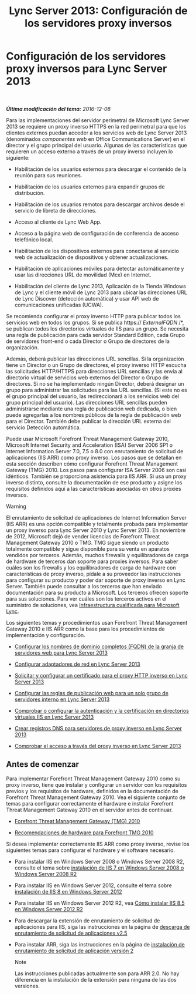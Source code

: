 ﻿---
title: 'Lync Server 2013: Configuración de los servidores proxy inversos'
TOCTitle: Configuración de los servidores proxy inversos
ms:assetid: 00bc138a-243f-4389-bfa5-9c62fcc95132
ms:mtpsurl: https://technet.microsoft.com/es-es/library/Gg398069(v=OCS.15)
ms:contentKeyID: 48274229
ms.date: 01/07/2017
mtps_version: v=OCS.15
ms.translationtype: HT
---

# Configuración de los servidores proxy inversos para Lync Server 2013

 

_**Última modificación del tema:** 2016-12-08_

Para las implementaciones del servidor perimetral de Microsoft Lync Server 2013 se requiere un proxy inverso HTTPS en la red perimetral para que los clientes externos puedan acceder a los servicios web de Lync Server 2013 (denominados *componentes web* en Office Communications Server) en el director y el grupo principal del usuario. Algunas de las características que requieren un acceso externo a través de un proxy inverso incluyen lo siguiente:

  - Habilitación de los usuarios externos para descargar el contenido de la reunión para sus reuniones.

  - Habilitación de los usuarios externos para expandir grupos de distribución.

  - Habilitación de los usuarios remotos para descargar archivos desde el servicio de libreta de direcciones.

  - Acceso al cliente de Lync Web App.

  - Acceso a la página web de configuración de conferencia de acceso telefónico local.

  - Habilitación de los dispositivos externos para conectarse al servicio web de actualización de dispositivos y obtener actualizaciones.

  - Habilitación de aplicaciones móviles para detectar automáticamente y usar las direcciones URL de movilidad (Mcx) en Internet.

  - Habilitación del cliente de Lync 2013, Aplicación de la Tienda Windows de Lync y el cliente móvil de Lync 2013 para ubicar las direcciones URL de Lync Discover (detección automática) y usar API web de comunicaciones unificadas (UCWA).

Se recomienda configurar el proxy inverso HTTP para publicar todos los servicios web en todos los grupos. Si se publica https:// *ExternalFQDN* /\*, se publican todos los directorios virtuales de IIS para un grupo. Se necesita una regla de publicación para cada servidor Standard Edition, cada Grupo de servidores front-end o cada Director o Grupo de directores de la organización.

Además, deberá publicar las direcciones URL sencillas. Si la organización tiene un Director o un Grupo de directores, el proxy inverso HTTP escucha las solicitudes HTTP/HTTPS para direcciones URL sencillas y las envía al directorio virtual de servicios web externos del Director o Grupo de directores. Si no se ha implementado ningún Director, deberá designar un grupo para administrar las solicitudes para las URL sencillas. (Si este no es el grupo principal del usuario, las redireccionará a los servicios web del grupo principal del usuario). Las direcciones URL sencillas pueden administrarse mediante una regla de publicación web dedicada, o bien puede agregarlas a los nombres públicos de la regla de publicación web para el Director. También debe publicar la dirección URL externa del servicio Detección automática.

Puede usar Microsoft Forefront Threat Management Gateway 2010, Microsoft Internet Security and Acceleration (ISA) Server 2006 SP1 o Internet Information Server 7.0, 7.5 o 8.0 con enrutamiento de solicitud de aplicaciones (IIS ARR) como proxy inverso. Los pasos que se detallan en esta sección describen cómo configurar Forefront Threat Management Gateway (TMG) 2010. Los pasos para configurar ISA Server 2006 son casi idénticos. También se proporciona asistencia para IIS ARR. Si usa un proxy inverso distinto, consulte la documentación de ese producto y asigne los requisitos definidos aquí a las características asociadas en otros proxies inversos.

> [!WARNING]  
> El enrutamiento de solicitud de aplicaciones de Internet Information Server (IIS ARR) es una opción compatible y totalmente probada para implementar un proxy inverso para Lync Server 2010 y Lync Server 2013. En noviembre de 2012, Microsoft dejó de vender licencias de Forefront Threat Management Gateway 2010 o TMG. TMG sigue siendo un producto totalmente compatible y sigue disponible para su venta en aparatos vendidos por terceros. Además, muchos firewalls y equilibradores de carga de hardware de terceros dan soporte para proxies inversos. Para saber cuáles son los firewalls y los equilibradores de carga de hardware con características de proxy inverso, pídale a su proveedor las instrucciones para configurar su producto y poder dar soporte de proxy inverso en Lync Server. También puede consultar a los terceros que han enviado documentación para su producto a Microsoft. Los terceros ofrecen soporte para sus soluciones. Para ver cuáles son los terceros activos en el suministro de soluciones, vea <a href="http://go.microsoft.com/fwlink/?linkid=268730">Infraestructura cualificada para Microsoft Lync</a>.



Los siguientes temas y procedimientos usan Forefront Threat Management Gateway 2010 e IIS ARR como la base para los procedimientos de implementación y configuración.

  - [Configurar los nombres de dominio completos (FQDN) de la granja de servidores web para Lync Server 2013](lync-server-2013-configure-web-farm-fqdns.md)

  - [Configurar adaptadores de red en Lync Server 2013](lync-server-2013-configure-network-adapters.md)

  - [Solicitar y configurar un certificado para el proxy HTTP inverso en Lync Server 2013](lync-server-2013-request-and-configure-a-certificate-for-your-reverse-http-proxy.md)

  - [Configurar las reglas de publicación web para un solo grupo de servidores interno en Lync Server 2013](lync-server-2013-configure-web-publishing-rules-for-a-single-internal-pool.md)

  - [Comprobar o configurar la autenticación y la certificación en directorios virtuales IIS en Lync Server 2013](lync-server-2013-verify-or-configure-authentication-and-certification-on-iis-virtual-directories.md)

  - [Crear registros DNS para servidores de proxy inverso en Lync Server 2013](lync-server-2013-create-dns-records-for-reverse-proxy-servers.md)

  - [Comprobar el acceso a través del proxy inverso en Lync Server 2013](lync-server-2013-verify-access-through-your-reverse-proxy.md)

## Antes de comenzar

Para implementar Forefront Threat Management Gateway 2010 como su proxy inverso, tiene que instalar y configurar un servidor con los requisitos previos y los requisitos de hardware, definidos en la documentación de Forefront Threat Management Gateway 2010. Vea el siguiente conjunto de temas para configurar correctamente el hardware e instalar Forefront Threat Management Gateway 2010 en el servidor antes de continuar.

  -   
    [Forefront Threat Management Gateway (TMG) 2010](http://go.microsoft.com/fwlink/?linkid=291292)

  -   
    [Recomendaciones de hardware para Forefront TMG 2010](http://go.microsoft.com/fwlink/?linkid=291293)

Si desea implementar correctamente IIS ARR como proxy inverso, revise los siguientes temas para configurar el hardware y el software necesario.

  -   
    Para instalar IIS en Windows Server 2008 o Windows Server 2008 R2, consulte el tema sobre [instalación de IIS 7 en Windows Server 2008 o Windows Server 2008 R2](http://go.microsoft.com/fwlink/?linkid=291296)

  -   
    Para instalar IIS en Windows Server 2012, consulte el tema sobre [instalación de IIS 8 en Windows Server 2012](http://go.microsoft.com/fwlink/?linkid=291297)

  -   
    Para instalar IIS en Windows Server 2012 R2, vea [Cómo instalar IIS 8.5 en Windows Server 2012 R2](http://go.microsoft.com/fwlink/?linkid=330687)

  -   
    Para descargar la extensión de enrutamiento de solicitud de aplicaciones para IIS, siga las instrucciones en la página de [descarga de enrutamiento de solicitud de aplicaciones v2.5](http://go.microsoft.com/fwlink/?linkid=291298)

  -   
    Para instalar ARR, siga las instrucciones en la página de [instalación de enrutamiento de solicitud de aplicación versión 2](http://go.microsoft.com/fwlink/?linkid=291299)
    

    > [!NOTE]
    > Las instrucciones publicadas actualmente son para ARR 2.0. No hay diferencia en la instalación de la extensión para ninguna de las dos versiones.


